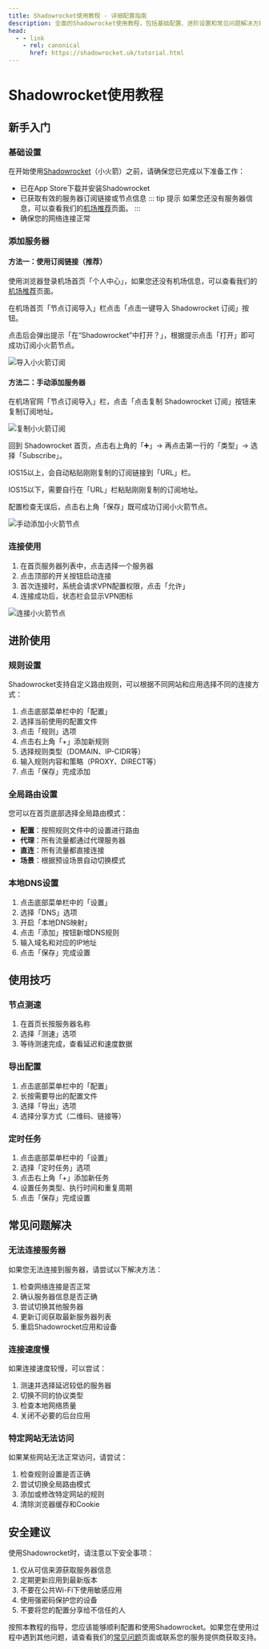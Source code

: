 ```yaml
---
title: Shadowrocket使用教程 - 详细配置指南
description: 全面的Shadowrocket使用教程，包括基础配置、进阶设置和常见问题解决方案，帮助您充分利用这款专业网络工具。
head:
  - - link
    - rel: canonical
      href: https://shadowrocket.uk/tutorial.html
---
```


# Shadowrocket使用教程

## 新手入门

### 基础设置

在开始使用[Shadowrocket](/)（小火箭）之前，请确保您已完成以下准备工作：

- 已在App Store下载并安装Shadowrocket
- 已获取有效的服务器订阅链接或节点信息 
::: tip 提示
如果您还没有服务器信息，可以查看我们的[机场推荐](/airport.html)页面。
:::
- 确保您的网络连接正常

### 添加服务器

#### 方法一：使用订阅链接（推荐）

使用浏览器登录机场首页「个人中心」，如果您还没有机场信息，可以查看我们的[机场推荐](/airport.html)页面。

在机场首页「节点订阅导入」栏点击「点击一键导入 Shadowrocket 订阅」按钮。

点击后会弹出提示「在“Shadowrocket”中打开？」，根据提示点击「打开」即可成功订阅小火箭节点。

![导入小火箭订阅](/assets/Shadowrocket.gif "导入小火箭订阅")


#### 方法二：手动添加服务器

在机场官网「节点订阅导入」栏，点击「点击复制 Shadowrocket 订阅」按钮来复制订阅地址。

![复制小火箭订阅](/assets/Shadowrocket2.gif "复制小火箭订阅")

回到 Shadowrocket 首页，点击右上角的「➕」-> 再点击第一行的「类型」-> 选择「Subscribe」。

IOS15以上，会自动粘贴刚刚复制的订阅链接到「URL」栏。

IOS15以下，需要自行在「URL」栏粘贴刚刚复制的订阅地址。

配置检查无误后，点击右上角「保存」既可成功订阅小火箭节点。

![手动添加小火箭节点](/assets/Shadowrocket3.gif "手动添加小火箭节点")

### 连接使用

1. 在首页服务器列表中，点击选择一个服务器
2. 点击顶部的开关按钮启动连接
3. 首次连接时，系统会请求VPN配置权限，点击「允许」
4. 连接成功后，状态栏会显示VPN图标

![连接小火箭节点](/assets/Shadowrocket4.gif "连接小火箭节点")

## 进阶使用

### 规则设置

Shadowrocket支持自定义路由规则，可以根据不同网站和应用选择不同的连接方式：

1. 点击底部菜单栏中的「配置」
2. 选择当前使用的配置文件
3. 点击「规则」选项
4. 点击右上角「+」添加新规则
5. 选择规则类型（DOMAIN、IP-CIDR等）
6. 输入规则内容和策略（PROXY、DIRECT等）
7. 点击「保存」完成添加

### 全局路由设置

您可以在首页底部选择全局路由模式：

- **配置**：按照规则文件中的设置进行路由
- **代理**：所有流量都通过代理服务器
- **直连**：所有流量都直接连接
- **场景**：根据预设场景自动切换模式

### 本地DNS设置

1. 点击底部菜单栏中的「设置」
2. 选择「DNS」选项
3. 开启「本地DNS映射」
4. 点击「添加」按钮新增DNS规则
5. 输入域名和对应的IP地址
6. 点击「保存」完成设置

## 使用技巧

### 节点测速

1. 在首页长按服务器名称
2. 选择「测速」选项
3. 等待测速完成，查看延迟和速度数据

### 导出配置

1. 点击底部菜单栏中的「配置」
2. 长按需要导出的配置文件
3. 选择「导出」选项
4. 选择分享方式（二维码、链接等）

### 定时任务

1. 点击底部菜单栏中的「设置」
2. 选择「定时任务」选项
3. 点击右上角「+」添加新任务
4. 设置任务类型、执行时间和重复周期
5. 点击「保存」完成设置

## 常见问题解决

### 无法连接服务器

如果您无法连接到服务器，请尝试以下解决方法：

1. 检查网络连接是否正常
2. 确认服务器信息是否正确
3. 尝试切换其他服务器
4. 更新订阅获取最新服务器列表
5. 重启Shadowrocket应用和设备

### 连接速度慢

如果连接速度较慢，可以尝试：

1. 测速并选择延迟较低的服务器
2. 切换不同的协议类型
3. 检查本地网络质量
4. 关闭不必要的后台应用

### 特定网站无法访问

如果某些网站无法正常访问，请尝试：

1. 检查规则设置是否正确
2. 尝试切换全局路由模式
3. 添加或修改特定网站的规则
4. 清除浏览器缓存和Cookie

## 安全建议

使用Shadowrocket时，请注意以下安全事项：

1. 仅从可信来源获取服务器信息
2. 定期更新应用到最新版本
3. 不要在公共Wi-Fi下使用敏感应用
4. 使用强密码保护您的设备
5. 不要将您的配置分享给不信任的人

按照本教程的指导，您应该能够顺利配置和使用Shadowrocket。如果您在使用过程中遇到其他问题，请查看我们的[常见问题](/faq.html)页面或联系您的服务提供商获取支持。